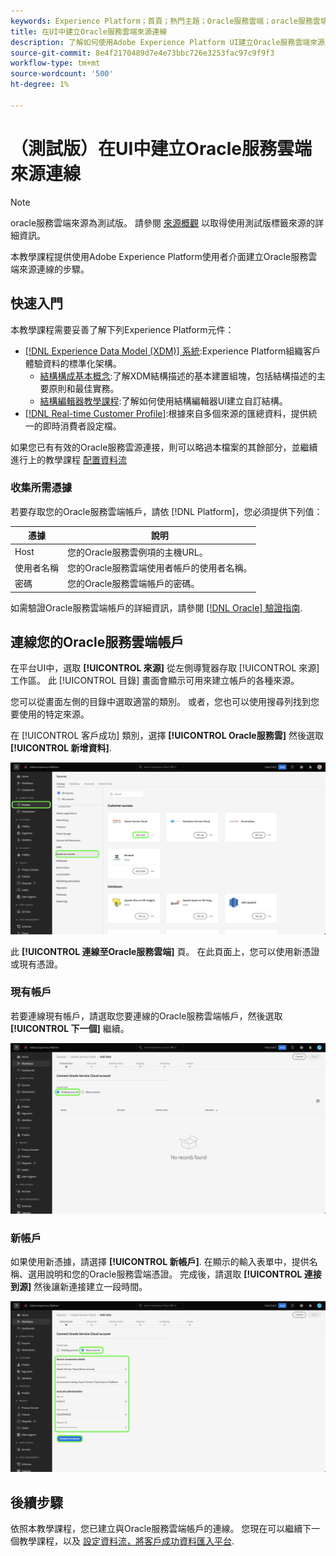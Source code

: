 ```yaml
---
keywords: Experience Platform；首頁；熱門主題；Oracle服務雲端；oracle服務雲端
title: 在UI中建立Oracle服務雲端來源連線
description: 了解如何使用Adobe Experience Platform UI建立Oracle服務雲端來源連線。
source-git-commit: 8e4f2170489d7e4e73bbc726e3253fac97c9f9f3
workflow-type: tm+mt
source-wordcount: '500'
ht-degree: 1%

---
```


# （測試版）在UI中建立Oracle服務雲端來源連線

>[!NOTE]
>
>oracle服務雲端來源為測試版。 請參閱 [來源概觀](../../../../home.md#terms-and-conditions) 以取得使用測試版標籤來源的詳細資訊。

本教學課程提供使用Adobe Experience Platform使用者介面建立Oracle服務雲端來源連線的步驟。

## 快速入門

本教學課程需要妥善了解下列Experience Platform元件：

* [[!DNL Experience Data Model (XDM)] 系統](../../../../../xdm/home.md):Experience Platform組織客戶體驗資料的標準化架構。
   * [結構構成基本概念](../../../../../xdm/schema/composition.md):了解XDM結構描述的基本建置組塊，包括結構描述的主要原則和最佳實務。
   * [結構編輯器教學課程](../../../../../xdm/tutorials/create-schema-ui.md):了解如何使用結構編輯器UI建立自訂結構。
* [[!DNL Real-time Customer Profile]](../../../../../profile/home.md):根據來自多個來源的匯總資料，提供統一的即時消費者設定檔。

如果您已有有效的Oracle服務雲源連接，則可以略過本檔案的其餘部分，並繼續進行上的教學課程 [配置資料流](../../dataflow/customer-success.md)

### 收集所需憑據

若要存取您的Oracle服務雲端帳戶，請依 [!DNL Platform]，您必須提供下列值：

| 憑據 | 說明 |
| ---------- | ----------- |
| Host | 您的Oracle服務雲例項的主機URL。 |
| 使用者名稱 | 您的Oracle服務雲端使用者帳戶的使用者名稱。 |
| 密碼 | 您的Oracle服務雲端帳戶的密碼。 |

如需驗證Oracle服務雲端帳戶的詳細資訊，請參閱 [[!DNL Oracle] 驗證指南](https://docs.oracle.com/en/cloud/saas/b2c-service/20c/cxska/OKCS_Authenticate_and_Authorize.html).

## 連線您的Oracle服務雲端帳戶

在平台UI中，選取 **[!UICONTROL 來源]** 從左側導覽器存取 [!UICONTROL 來源] 工作區。 此 [!UICONTROL 目錄] 畫面會顯示可用來建立帳戶的各種來源。

您可以從畫面左側的目錄中選取適當的類別。 或者，您也可以使用搜尋列找到您要使用的特定來源。

在 [!UICONTROL 客戶成功] 類別，選擇 **[!UICONTROL Oracle服務雲]** 然後選取 **[!UICONTROL 新增資料]**.

![突出顯示Oracle服務雲源的源目錄。](../../../../images/tutorials/create/oracle-service-cloud/catalog.png)

此 **[!UICONTROL 連線至Oracle服務雲端]** 頁。 在此頁面上，您可以使用新憑證或現有憑證。

### 現有帳戶

若要連線現有帳戶，請選取您要連線的Oracle服務雲端帳戶，然後選取 **[!UICONTROL 下一個]** 繼續。

![現有帳戶介面。](../../../../images/tutorials/create/oracle-service-cloud/existing.png)

### 新帳戶

如果使用新憑據，請選擇 **[!UICONTROL 新帳戶]**. 在顯示的輸入表單中，提供名稱、選用說明和您的Oracle服務雲端憑證。 完成後，請選取 **[!UICONTROL 連接到源]** 然後讓新連接建立一段時間。

![具有的佔位符值的新帳戶介面。](../../../../images/tutorials/create/oracle-service-cloud/new.png)

## 後續步驟

依照本教學課程，您已建立與Oracle服務雲端帳戶的連線。 您現在可以繼續下一個教學課程，以及 [設定資料流，將客戶成功資料匯入平台](../../dataflow/crm.md).

